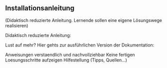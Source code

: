 ## Installationsanleitung 
(Didaktisch reduzierte Anleitung. Lernende sollen eine eigene Lösungswege realisieren)

Didaktisch reduzierte Anleitung: 


Lust auf mehr? Hier gehts zur ausführlichen Version der Dokumentation: 


Anweisungen verstaendlich und nachvollziehbar
Keine fertigen Loesungsschritte aufzeigen
Hilfestellung (Tipps, Quellen...)

